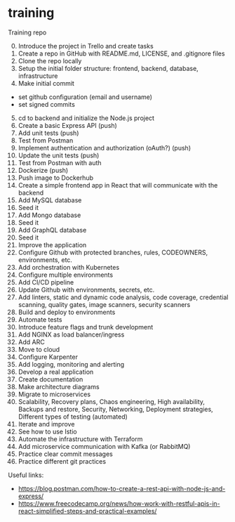 # training
Training repo

0. Introduce the project in Trello and create tasks
1. Create a repo in GitHub with README.md, LICENSE, and .gitignore files
2. Clone the repo locally
3. Setup the initial folder structure: frontend, backend, database, infrastructure
4. Make initial commit
- set github configuration (email and username)
- set signed commits
5. cd to backend and initialize the Node.js project
6. Create a basic Express API (push)
7. Add unit tests (push)
8. Test from Postman
9. Implement authentication and authorization (oAuth?) (push)
10. Update the unit tests (push)
11. Test from Postman with auth
12. Dockerize (push)
13. Push image to Dockerhub
14. Create a simple frontend app in React that will communicate with the backend
15. Add MySQL database
16. Seed it
17. Add Mongo database
18. Seed it
19. Add GraphQL database
20. Seed it
21. Improve the application
22. Configure Github with protected branches, rules, CODEOWNERS, environments, etc.
23. Add orchestration with Kubernetes
24. Configure multiple environments
25. Add CI/CD pipeline
26. Update Github with environments, secrets, etc.
27. Add linters, static and dynamic code analysis, code coverage, credential scanning, quality gates, image scanners, security scanners
28. Build and deploy to environments
29. Automate tests
30. Introduce feature flags and trunk development
31. Add NGINX as load balancer/ingress
32. Add ARC
33. Move to cloud
34. Configure Karpenter
35. Add logging, monitoring and alerting
36. Develop a real application
37. Create documentation
38. Make architecture diagrams
39. Migrate to microservices
40. Scalability, Recovery plans, Chaos engineering, High availability, Backups and restore, Security, Networking, Deployment strategies, Different types of testing (automated)
41. Iterate and improve
42. See how to use Istio
43. Automate the infrastructure with Terraform
44. Add microservice communication with Kafka (or RabbitMQ)
45. Practice clear commit messages
46. Practice different git practices

Useful links:
- https://blog.postman.com/how-to-create-a-rest-api-with-node-js-and-express/
- https://www.freecodecamp.org/news/how-work-with-restful-apis-in-react-simplified-steps-and-practical-examples/